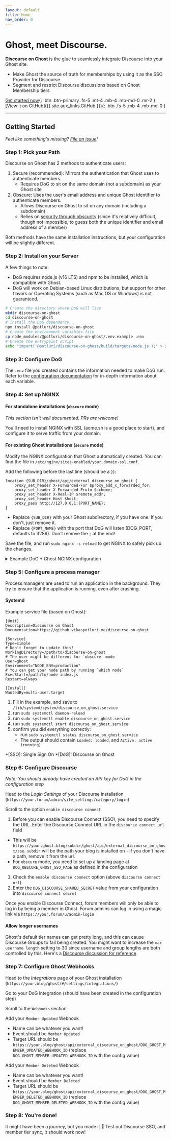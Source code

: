 ```yaml
---
layout: default
title: Home
nav_order: 0
---
```

# Ghost, meet Discourse.

**Discourse on Ghost** is the glue to seamlessly integrate Discourse into your Ghost site.

- Make Ghost the source of truth for memberships by using it as the SSO Provider for Discourse
- Segment and restrict Discourse discussions based on Ghost Membership tiers


[Get started now](#getting-started){: .btn .btn-primary .fs-5 .mt-4 .mb-4 .mb-md-0 .mr-2 }
[View it on GitHub]({{ site.aux_links.GitHub }}){: .btn .fs-5 .mb-4 .mb-md-0 }

---

## Getting Started

_Feel like something's missing? [File an issue](https://github.com/vikaspotluri123/discourse-on-ghost/issues)!_

### Step 1: Pick your Path

Discourse on Ghost has 2 methods to authenticate users:

1. Secure (recommended): Mirrors the authentication that Ghost uses to authenticate members.
	- Requires DoG to sit on the same domain (not a subdomain) as your Ghost site
2. Obscure: Uses the user's email address and unique Ghost identifier to authenticate members.
	- Allows Discourse on Ghost to sit on any domain (including a subdomain)
	- Relies on [security through obscurity](https://en.wikipedia.org/wiki/Security_through_obscurity) (since it's relatively difficult, though not impossible, to guess both the unique identifier and email address of a member)

Both methods have the same installation instructions, but your configuration will be slightly different.

### Step 2: Install on your Server

A few things to note:
- DoG requires node.js (v16 LTS) and npm to be installed, which is compatible with Ghost.
- DoG will work on Debian-based Linux distributions, but support for other flavors or Operating Systems (such as Mac OS or Windows) is not guaranteed.

```bash
# Create the directory where DoG will live
mkdir discourse-on-ghost
cd discourse-on-ghost
# Install the DoG dependency
npm install @potluri/discourse-on-ghost
# Create the environment variables file
cp node_modules/@potluri/discourse-on-ghost/.env.example .env
# Create the entrypoint script
echo "import('@potluri/discourse-on-ghost/build/targets/node.js');" > index.js
```

### Step 3: Configure DoG

The `.env` file you created contains the information needed to make DoG run. Refer to the [configuration documentation](./configuration) for in-depth information about each variable.

### Step 4: Set up NGINX


#### For standalone installations (`obscure` mode)

_This section isn't well documented. PRs are welcome!_

You'll need to install NGINX with SSL (acme.sh is a good place to start), and configure it to serve traffic from your domain.

#### For existing Ghost installations (`secure` mode)

Modify the NGINX configuration that Ghost automatically created. You can find the file in `/etc/nginx/sites-enabled/your.domain-ssl.conf`.

Add the following before the last line (should be a `}`):

```nginx
location {SUB_DIR}/ghost/api/external_discourse_on_ghost {
	proxy_set_header X-Forwarded-For $proxy_add_x_forwarded_for;
	proxy_set_header X-Forwarded-Proto $scheme;
	proxy_set_header X-Real-IP $remote_addr;
	proxy_set_header Host $host;
	proxy_pass http://127.0.0.1:{PORT_NAME};
}
```

- Replace `{SUB_DIR}` with your Ghost subdirectory, if you have one. If you don't, just remove it.
- Replace `{PORT_NAME}` with the port that DoG will listen (DOG_PORT, defaults to 3286). Don't remove the `;` at the end!

Save the file, and run `sudo nginx -s reload` to get NGINX to safely pick up the changes.

<details>
<summary markdown="span">Example DoG + Ghost NGINX configuration</summary>

```nginx
server {
	listen 443 ssl http2;
	listen [::]:443 ssl http2;

	server_name example.com;
	root /var/www/ghost/system/nginx-root;

	ssl_certificate /etc/letsencrypt/example.com/fullchain.cer;
	ssl_certificate_key /etc/letsencrypt/example.com/example.com.key;
	include /var/www/ghost/system/files/ssl-params.conf;

	location / {
		proxy_set_header X-Forwarded-For $proxy_add_x_forwarded_for;
		proxy_set_header X-Forwarded-Proto $scheme;
		proxy_set_header X-Real-IP $remote_addr;
		proxy_set_header Host $http_host;
		proxy_pass http://127.0.0.1:2369;
	}

	location /ghost/api/external_discourse_on_ghost {
		proxy_pass http://127.0.0.1:3286;
		proxy_set_header X-Forwarded-For $proxy_add_x_forwarded_for;
		proxy_set_header X-Forwarded-Proto $scheme;
		proxy_set_header X-Real-IP $remote_addr;
		proxy_set_header Host $http_host;
	}

	location ~ /.well-known {
		allow all;
	}

	client_max_body_size 50m;
}
```
</details>

### Step 5: Configure a process manager

Process managers are used to run an application in the background. They try to ensure that the application is running, even after crashing.

#### Systemd

Example service file (based on Ghost):
```systemd
[Unit]
Description=Discourse on Ghost
Documentation=https://github.vikaspotluri.me/discourse-on-ghost

[Service]
Type=simple
# Don't forget to update this!
WorkingDirectory=/path/to/discourse-on-ghost
# The user might be different for `obscure` mode
User=ghost
Environment="NODE_ENV=production"
# You can get your node path by running `which node`
ExecStart=/path/to/node index.js
Restart=always

[Install]
WantedBy=multi-user.target
```

1. Fill in the example, and save to `/lib/systemd/system/discourse_on_ghost.service`
1. run `sudo systemctl daemon-reload`
1. run `sudo systemctl enable discourse_on_ghost.service`
1. run `sudo systemctl start discourse_on_ghost.service`
1. confirm you did everything correctly:
    - run `sudo systemctl status discourse_on_ghost.service`
    - The output should contain `Loaded: loaded`, and `Active: active (running)`

*[SSO]: Single Sign On
*[DoG]: Discourse on Ghost

### Step 6: Configure Discourse

_Note: You should already have created an API key for DoG in the configuration step_

Head to the *Login Settings* of your Discourse installation (`https://your.forum/admin/site_settings/category/login`)

Scroll to the option `enable discourse connect`

1. Before you can enable Discourse Connect (SSO), you need to specify the URL. Enter the Discourse Connect URL in the `discourse connect url` field
  - This will be `https://your.ghost.blog/subdir/ghost/api/external_discourse_on_ghost/sso`. `subdir` will be the path your blog is installed on - if you don't have a path, remove it from the url.
  - For `obscure` mode, you need to set up a landing page at `DOG_OBSCURE_GHOST_SSO_PAGE` as defined in the configuration
1. Check the `enable discourse connect` option (above `discourse connect url`)
1. Enter the `DOG_DISCOURSE_SHARED_SECRET` value from your configuration into `discourse connect secret`

Once you enable Discourse Connect, forum members will only be able to log in by being a member in Ghost. Forum admins can log in using a magic link via `https://your.forum/u/admin-login`

#### Allow longer usernames

Ghost's default tier names can get pretty long, and this can cause Discourse Groups to fail being created. You might want to increase the `max username length` setting to 30 since username and group lengths are both controlled by this. Here's a [Discourse discussion for reference](https://meta.discourse.org/t/group-name-character-limitation/31229)

### Step 7: Configure Ghost Webhooks

Head to the *Integrations* page of your Ghost installation (`https://your.blog/ghost/#/settings/integrations/`)

Go to your DoG integration (should have been created in the configuration step)

Scroll to the `Webhooks` section

Add your `Member Updated` Webhook
- Name can be whatever you want!
- Event should be `Member Updated`
- Target URL should be `https://your.blog/ghost/api/external_discourse_on_ghost/DOG_GHOST_MEMBER_UPDATED_WEBHOOK_ID` (replace `DOG_GHOST_MEMBER_UPDATED_WEBHOOK_ID` with the config value)

Add your `Member Deleted` Webhook
- Name can be whatever you want!
- Event should be `Member Deleted`
- Target URL should be `https://your.blog/ghost/api/external_discourse_on_ghost/DOG_GHOST_MEMBER_DELETED_WEBHOOK_ID` (replace `DOG_GHOST_MEMBER_DELETED_WEBHOOK_ID` with the config value)

### Step 8: You're done!

It might have been a journey, but you made it 🎉 Test out Discourse SSO, and member tier sync, it should work now!
